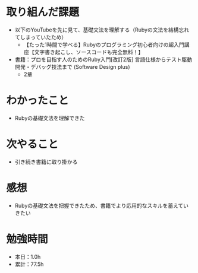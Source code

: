 # 取り組んだ課題
* 以下のYouTubeを先に見て、基礎文法を理解する（Rubyの文法を結構忘れてしまっていたため）
  * 【たった1時間で学べる】Rubyのプログラミング初心者向けの超入門講座【文字書き起こし、ソースコードも完全無料！】
* 書籍：プロを目指す人のためのRuby入門[改訂2版] 言語仕様からテスト駆動開発・デバッグ技法まで (Software Design plus) 
  * 2章

# わかったこと
* Rubyの基礎文法を理解できた

# 次やること
* 引き続き書籍に取り掛かる

# 感想
* Rubyの基礎文法を把握できたため、書籍でより応用的なスキルを蓄えていきたい

# 勉強時間
* 本日：1.0h
* 累計：77.5h
